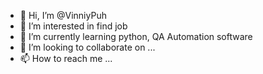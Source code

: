 - 👋 Hi, I’m @VinniyPuh
- 👀 I’m interested in find job
- 🌱 I’m currently learning python,  QA Automation software
- 💞️ I’m looking to collaborate on ...
- 📫 How to reach me ...

<!---
VinniyPuh/VinniyPuh is a ✨ special ✨ repository because its `README.md` (this file) appears on your GitHub profile.
You can click the Preview link to take a look at your changes.
--->

